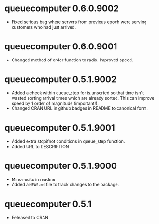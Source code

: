 

# queuecomputer 0.6.0.9002

* Fixed serious bug where servers from previous epoch were serving customers who had just arrived. 

# queuecomputer 0.6.0.9001

* Changed method of order function to radix. Improved speed. 

# queuecomputer 0.5.1.9002

* Added a check within queue_step for is.unsorted so that time isn't wasted sorting arrival times which are already sorted. This can improve speed by 1 order of magnitude (important!). 
* Changed CRAN URL in github badges in README to canonical form. 

# queuecomputer 0.5.1.9001

* Added extra stopifnot conditions in queue_step function. 
* Added URL to DESCRIPTION

# queuecomputer 0.5.1.9000

* Minor edits in readme
* Added a `NEWS.md` file to track changes to the package.

# queuecomputer 0.5.1

* Released to CRAN
